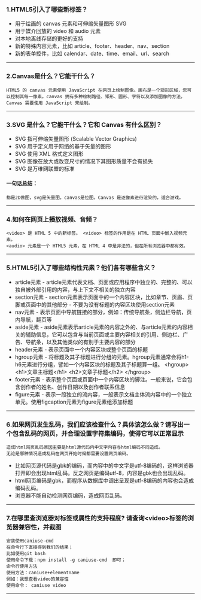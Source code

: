 ### 1.HTML5引入了哪些新标签？
+ 用于绘画的 canvas 元素和可伸缩矢量图形 SVG
+ 用于媒介回放的 video 和 audio 元素
+ 对本地离线存储的更好的支持
+ 新的特殊内容元素，比如 article、footer、header、nav、section
+ 新的表单控件，比如 calendar、date、time、email、url、search
---
### 2.Canvas是什么？它能干什么？
    HTML5 的 canvas 元素使用 JavaScript 在网页上绘制图像。画布是一个矩形区域，您可以控制其每一像素。canvas 拥有多种绘制路径、矩形、圆形、字符以及添加图像的方法。Canvas 需要使用 JavaScript 来绘制。
---
### 3.SVG 是什么？它能干什么？它和 Canvas 有什么区别？
+ SVG 指可伸缩矢量图形 (Scalable Vector Graphics)
+ SVG 用于定义用于网络的基于矢量的图形
+ SVG 使用 XML 格式定义图形
+ SVG 图像在放大或改变尺寸的情况下其图形质量不会有损失
+ SVG 是万维网联盟的标准
#### 一句话总结：
    都是2D做图，svg是矢量图，canvas是位图。Canvas 是逐像素进行渲染的，适合游戏。
---
### 4.如何在网页上播放视频、音频？
    <video> 是 HTML 5 中的新标签。 <video> 标签的作用是在 HTML 页面中嵌入视频元素。
    <audio> 元素是一个 HTML5 元素，在 HTML 4 中是非法的，但在所有浏览器中都有效。
---
### 5.HTML5引入了哪些结构性元素？他们各有哪些含义？
+ article元素 - article元素代表文档、页面或应用程序中独立的、完整的、可以独自被外部引用的内容，与上下文不相关的独立内容
+ section元素 - section元素表示页面中的一个内容区块，比如章节、页眉、页脚或页面中的其他部分 - 不要为没有标题的内容区块使用section元素
+ nav元素 - 表示页面中导航链接的部分，例如：传统导航条，侧边栏导航，页内导航，翻页等
+ aside元素 - aside元素表示article元素的内容之外的、与article元素的内容相关的辅助信息，它可以包含与当前页面或主要内容相关的引用、侧边栏、广告、导航条，以及其他类似的有别于主要内容的部分
+ header元素 - 表示页面中一个内容区块或整个页面的标题
+ hgroup元素 - 将标题及其子标题进行分组的元素。hgroup元素通常会将h1-h6元素进行分组，譬如一个内容区块的标题及其子标题算一组。
&lt;hgroup>
  &lt;h1>文章主标题&lt;/h1>
  &lt;h2>文章子标题&lt;/h2>
&lt;/hgroup>
+ footer元素 - 表示整个页面或页面中一个内容区块的脚注。一般来说，它会包含创作者的姓名、创作日期以及创作者联系信息
+ figure元素 - 表示一段独立的流内容，一般表示文档主体流内容中的一个独立单元。使用figcaption元素为figure元素组添加标题
---
### 6.如果网页发生乱码，我们应该检查什么？具体该怎么做？请写出一个包含乱码的网页，并合理设置字符集编码，使得它可以正常显示
    造成html网页乱码原因主要是html源代码内中文字内容与html编码不同造成。
    无论是哪种情况造成乱码在网页开始时候都需要设置网页编码。
+ 比如网页源代码是gbk的编码，而内容中的中文字是utf-8编码的，这样浏览器打开即会出现html乱码。反之网页是编码utf-8，内容是gbk也会出现乱码。
+ html网页编码是gbk，而程序从数据库中调出呈现是utf-8编码的内容也会造成编码乱码。
+ 浏览器不能自动检测网页编码，造成网页乱码。
---
### 7.在哪里查浏览器对标签或属性的支持程度? 请查询&lt;video>标签的浏览器兼容性，并截图
    安装使用caniuse-cmd
    在命令行下直接得到我们的结果；
    比如使用git bash
    使用命令下载：npm install -g caniuse-cmd  即可；
    命令行使用方法
    使用方法：caniuse+elementname
    例如：我想查看video的兼容性
    使用命令： caniuse video
---
